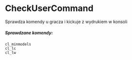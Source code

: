 # CheckUserCommand
Sprawdza komendy u gracza i kickuje z wydrukiem w konsoli
##### Sprawdzane komendy:
```
cl_minmodels
cl_lc
cl_lw
```
